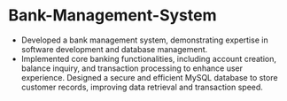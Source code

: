 # Bank-Management-System

 - Developed a bank management system, demonstrating expertise in software development and
 database management.
 - Implemented core banking functionalities, including account creation, balance inquiry, and
 transaction processing to enhance user experience. Designed a secure and efficient MySQL
 database to store customer records, improving data retrieval and transaction speed.
